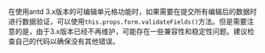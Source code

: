 在使用antd 3.x版本的可编辑单元格功能时，如果需要在提交所有编辑后的数据时进行数据验证，可以使用`this.props.form.validateFields()`方法。但是需要注意的是，由于3.x版本已经不再维护，可能存在一些兼容性和稳定性问题。建议检查自己的代码以确保没有其他错误。
